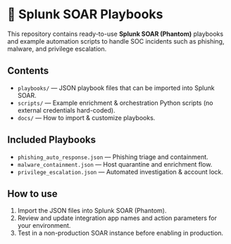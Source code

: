 # 🧩 Splunk SOAR Playbooks

This repository contains ready-to-use **Splunk SOAR (Phantom)** playbooks and example automation scripts to handle SOC incidents such as phishing, malware, and privilege escalation.

## Contents
- `playbooks/` — JSON playbook files that can be imported into Splunk SOAR.
- `scripts/` — Example enrichment & orchestration Python scripts (no external credentials hard-coded).
- `docs/` — How to import & customize playbooks.

## Included Playbooks
- `phishing_auto_response.json` — Phishing triage and containment.
- `malware_containment.json` — Host quarantine and enrichment flow.
- `privilege_escalation.json` — Automated investigation & account lock.

## How to use
1. Import the JSON files into Splunk SOAR (Phantom).  
2. Review and update integration app names and action parameters for your environment.  
3. Test in a non-production SOAR instance before enabling in production.

